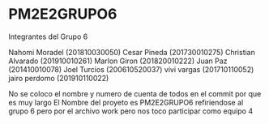 # PM2E2GRUPO6

Integrantes del Grupo 6

Nahomi Moradel (201810030050)
Cesar Pineda (201730010275)
Christian Alvarado (201910010261)
Marlon Giron (201820010222)
Juan Paz (201410010078)
Joel Turcios (200610520037)
vivi vargas (201710110052)
jairo perdomo (201910110022)

No se coloco el nombre y numero de cuenta de todos en el commit por que es muy largo
El Nombre del proyeto es PM2E2GRUPO6 refiriendose al grupo 6 pero por el  archivo work pero nos toco participar como equipo 4
